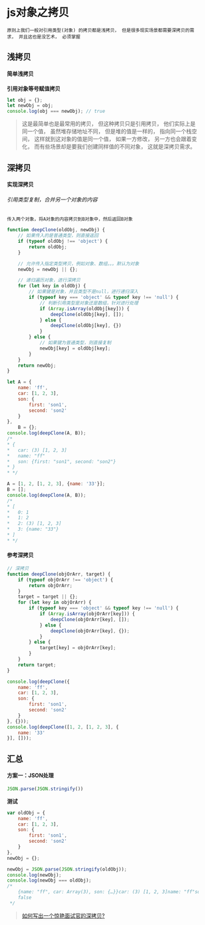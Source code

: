 # js对象之拷贝

	原则上我们一般对引用类型(对象) 的拷贝都是浅拷贝， 但是很多现实场景都需要深拷贝的需求， 并且这也是没艺术， 必须掌握

## 浅拷贝

#### 简单浅拷贝

**引用对象等号赋值拷贝**

```js
let obj = {};
let newObj = obj;
console.log(obj === newObj); // true
```

> 这是最简单也是最常用的拷贝， 但这种拷贝只是引用拷贝， 他们实际上是同一个值， 虽然堆存储地址不同， 但是堆的值是一样的， 指向同一个栈空间， 这样就到这对象的值是同一个值， 如果一方修改， 另一方也会跟着变化， 而有些场景却是要我们创建同样值的不同对象， 这就是深拷贝需求。 

## 深拷贝

#### 实现深拷贝

###### 引用类型复制，合并另一个对象的内容

	传入两个对象，将A对象的内容拷贝到B对象中，然后返回B对象

```js
function deepClone(oldObj, newObj) {
	// 如果传入的是普通类型，则直接返回
	if (typeof oldObj !== 'object') {
		return oldObj;
	}

	// 允许传入指定类型拷贝，例如对象、数组。。。默认为对象
	newObj = newObj || {};

	// 递归遍历对象，进行深拷贝
	for (let key in oldObj) {
		// 如果键是对象，并且类型不是null，进行递归深入
		if (typeof key === 'object' && typeof key !== 'null') {
			// 判断引用类型是对象还是数组，针对进行处理
			if (Array.isArray(oldObj[key])) {
				deepClone(oldObj[key], []);
			} else {
				deepClone(oldObj[key], {})
			}
		} else {
			// 如果键为普通类型，则直接复制
			newObj[key] = oldObj[key];
		}
	}
	return newObj;
}

let A = {
	name: 'ff',
	car: [1, 2, 3],
	son: {
		first: 'son1',
		second: 'son2'
	}
},
	B = {};
console.log(deepClone(A, B));
/*
* {
* 	car: (3) [1, 2, 3]
* 	name: "ff"
* 	son: {first: "son1", second: "son2"}
* }
* */

A = [1, 2, [1, 2, 3], {name: '33'}];
B = [];
console.log(deepClone(A, B));
/*
* [
* 	0: 1
* 	1: 2
* 	2: (3) [1, 2, 3]
* 	3: {name: "33"}
* ]
* */
```

#### 参考深拷贝

```js
// 深拷贝
function deepClone(objOrArr, target) {
    if (typeof objOrArr !== 'object') {
        return objOrArr;
    }
    target = target || {};
    for (let key in objOrArr) {
        if (typeof key === 'object' && typeof key !== 'null') {
            if (Array.isArray(objOrArr[key])) {
                deepClone(objOrArr[key], []);
            } else {
                deepClone(objOrArr[key], {});
            }
        } else {
            target[key] = objOrArr[key];
        }
    }
    return target;
}

console.log(deepClone({
    name: 'ff',
    car: [1, 2, 3],
    son: {
        first: 'son1',
        second: 'son2'
    }
}, {}));
console.log(deepClone([1, 2, [1, 2, 3], {
    name: '33'
}], []));
```

## 汇总

#### 方案一：JSON处理

``` js
JSON.parse(JSON.stringify())
```

**测试**

``` js
var oldObj = {
	name: 'ff',
    car: [1, 2, 3],
    son: {
        first: 'son1',
        second: 'son2'
    }
},
newObj = {};

newObj = JSON.parse(JSON.stringify(oldObj));
console.log(newObj);
console.log(newObj === oldObj);
/* 
	{name: "ff", car: Array(3), son: {…}}car: (3) [1, 2, 3]name: "ff"son: {first: "son1", second: "son2"}__proto__: Object
	false
 */
```




> [如何写出一个惊艳面试官的深拷贝?](https://juejin.im/post/5d6aa4f96fb9a06b112ad5b1)
